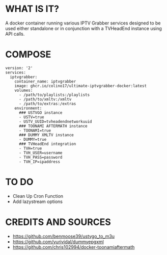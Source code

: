 # WHAT IS IT?

A docker container running various IPTV Grabber services designed to be used either standalone or in conjunction with a TVHeadEnd instance using API calls.

# COMPOSE

```
version: '2'
services:
  iptvgrabber:
    container_name: iptvgrabber
    image: ghcr.io/colino17/ultimate-iptvgrabber-docker:latest
    volumes:
      - /path/to/playlists:/playlists
      - /path/to/xmltv:/xmltv
      - /path/to/extras:/extras
    environment:
      ### USTVGO instance
      - USTV=true
      - USTV_UUID=tvheadendnetworkuuid
      ### TOONAMI AFTERMATH instance
      - TOONAMI=true
      ### DUMMY XMLTV instance
      - DUMMY=true
      ### TVHeadEnd integration
      - TVH=true
      - TVH_USER=username
      - TVH_PASS=password
      - TVH_IP=ipaddress
```

# TO DO

- Clean Up Cron Function
- Add lazystream options

# CREDITS AND SOURCES

- https://github.com/benmoose39/ustvgo_to_m3u
- https://github.com/yurividal/dummyepgxml
- https://github.com/chris102994/docker-toonamiaftermath
